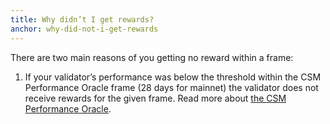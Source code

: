 ```yaml
---
title: Why didn’t I get rewards?
anchor: why-did-not-i-get-rewards
---
```


There are two main reasons of you getting no reward within a frame:

1. If your validator’s performance was below the threshold within the CSM Performance Oracle frame (28 days for mainnet) the validator does not receive rewards for the given frame. Read more about [the CSM Performance Oracle](https://operatorportal.lido.fi/modules/community-staking-module#block-c6dc8d00f13243fcb17de3fa07ecc52c).
